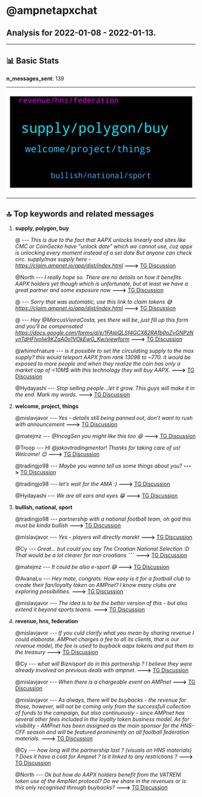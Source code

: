 # **@ampnetapxchat**
 ## Analysis for **2022-01-08** - **2022-01-13**.

---

## 📊 **Basic Stats**

**n_messages_sent**: 139

---
![wordcloud](ampnetapxchat_5Days_wordcloud.png)

---


## 🔝 **Top keywords and related messages**

1. **supply, polygon, buy**

    @<UNK> --- *This is due to the fact that AAPX unlocks linearly and sites like CMC or CoinGecko have "unlock date" which we cannot use, cuz appx is unlocking every moment instead of a set date  But anyone can check circ. supply/max supply here -  https://claim.ampnet.io/app/dist/index.html* **--->** [TG Discussion](https://t.me/ampnetapxchat/36149)

    @North --- *I really hope so. There are no details on how it benefits AAPX holders yet though which is unfortunate, but at least we have a great partner and some exposure now* **--->** [TG Discussion](https://t.me/ampnetapxchat/36339)

    @<UNK> --- *Sorry that was automatic, use this link to claim tokens 😅 https://claim.ampnet.io/app/dist/index.html* **--->** [TG Discussion](https://t.me/ampnetapxchat/36172)

    @<UNK> --- *Hey @MarcusVieiraCosta, yes there will be, just fill up this form and you'll be compensated   https://docs.google.com/forms/d/e/1FAIpQLSf4GCX62RAfb0oZvGNPzNynTdHFlvoIw9KZqA0o1VOkEwG_Kw/viewform* **--->** [TG Discussion](https://t.me/ampnetapxchat/36133)

    @whimofnature --- *is it possible to set the circulating supply to the max supply? this would teleport AAPX from rank 13098 to ~770. it would be exposed to more people and when they realize the coin has only a market cap of <10M$ with this technology they will buy AAPX.* **--->** [TG Discussion](https://t.me/ampnetapxchat/36159)

    @Hydayashi --- *Stop selling people...let it grow. This guys will make it in the end. Mark my words.* **--->** [TG Discussion](https://t.me/ampnetapxchat/36294)

2. **welcome, project, things**

    @mislavjavor --- *Yes - details still being panned out, don’t want to rush with announcement* **--->** [TG Discussion](https://t.me/ampnetapxchat/36388)

    @matejmz --- *@IncogSen you might like this too 😆* **--->** [TG Discussion](https://t.me/ampnetapxchat/36219)

    @Troop --- *Hi @jakovtradingmentor! Thanks for taking care of us! Welcome! 😊* **--->** [TG Discussion](https://t.me/ampnetapxchat/36423)

    @tradingjo98 --- *Maybe you wanna tell us some things about you?* **--->** [TG Discussion](https://t.me/ampnetapxchat/36422)

    @tradingjo98 --- *let‘s wait for the AMA :)* **--->** [TG Discussion](https://t.me/ampnetapxchat/36344)

    @Hydayashi --- *We are all ears and eyes 😁* **--->** [TG Discussion](https://t.me/ampnetapxchat/36273)

3. **bullish, national, sport**

    @tradingjo98 --- *partnership with a national football team, oh god this must be kinda bullish* **--->** [TG Discussion](https://t.me/ampnetapxchat/36338)

    @mislavjavor --- *Yes - players will directly marekt* **--->** [TG Discussion](https://t.me/ampnetapxchat/36385)

    @Cy --- *Great... but could you say The Croatian National Selection :D That would be a lot clearer for non croatians ˆˆˆ* **--->** [TG Discussion](https://t.me/ampnetapxchat/36304)

    @matejmz --- *It could be also e-sport 😅* **--->** [TG Discussion](https://t.me/ampnetapxchat/36098)

    @AvanaLu --- *Hey mate, congrats. How easy is it for a football club to create their fan/loyalty token on AMPnet? I know many clubs are exploring possibilities.* **--->** [TG Discussion](https://t.me/ampnetapxchat/36397)

    @mislavjavor --- *The idea is to be the better version of this - but also extend it beyond sports teams.* **--->** [TG Discussion](https://t.me/ampnetapxchat/36396)

4. **revenue, hns, federation**

    @mislavjavor --- *If you culd clarify what you mean by sharing revenue I could elaborate. AMPnet charges a fee to all its clients, that is our revenue model, the fee is used to buyback aapx tokens and put them to the treasury* **--->** [TG Discussion](https://t.me/ampnetapxchat/36380)

    @Cy --- *what will Biznisport do in this partnership ? I believe they were already involved on previous deals with ampnet.* **--->** [TG Discussion](https://t.me/ampnetapxchat/36377)

    @mislavjavor --- *When there is a chargeable event on AMPnet* **--->** [TG Discussion](https://t.me/ampnetapxchat/36374)

    @mislavjavor --- *As always, there will be buybacks - the revenue for those, however, will not be coming only from the successfull collection of funds to the campaign, but also continuously - since AMPnet has several other fees included in the loyalty token business model. As for visibility - AMPnet has been assigned as the main sponsor for the HNS-CFF season and will be featured prominently on all football federation materials.* **--->** [TG Discussion](https://t.me/ampnetapxchat/36371)

    @Cy --- *how long will the partnership last ? (visuals on HNS materials) ? Does it have a cost for Ampnet ? Is it linked to any restrictions ?* **--->** [TG Discussion](https://t.me/ampnetapxchat/36390)

    @North --- *Ok but how do AAPX holders benefit from the VATRENI token use of the AmpNet protocol? Do we share in the revenues or is this only recognised through buybacks?* **--->** [TG Discussion](https://t.me/ampnetapxchat/36378)

